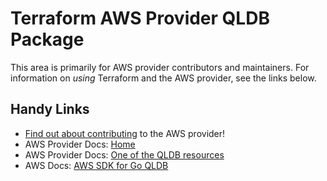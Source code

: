 # Terraform AWS Provider QLDB Package

This area is primarily for AWS provider contributors and maintainers. For information on _using_ Terraform and the AWS provider, see the links below.


## Handy Links

* [Find out about contributing](../../../docs/contributing) to the AWS provider!
* AWS Provider Docs: [Home](https://registry.terraform.io/providers/hashicorp/aws/latest/docs)
* AWS Provider Docs: [One of the QLDB resources](https://registry.terraform.io/providers/hashicorp/aws/latest/docs/resources/qldb_ledger)
* AWS Docs: [AWS SDK for Go QLDB](https://docs.aws.amazon.com/sdk-for-go/api/service/qldb/)
